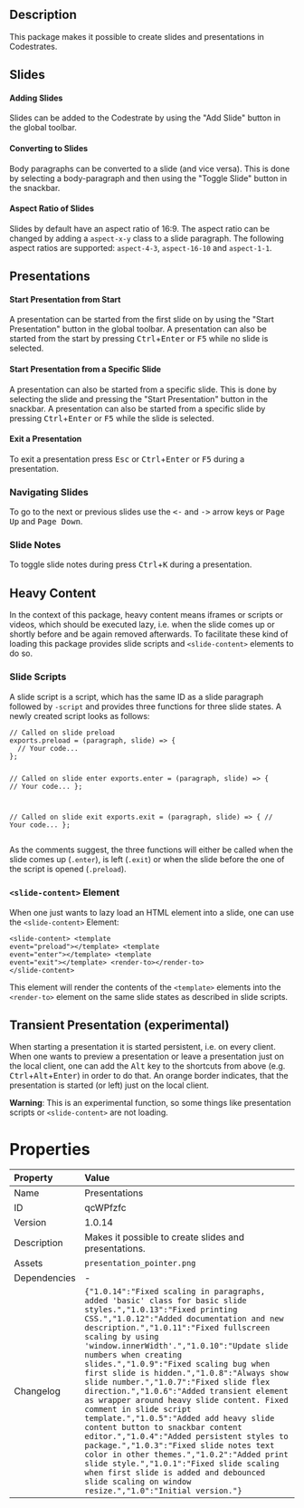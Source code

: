 <h2>Description</h2><p>This package makes it possible to create slides and presentations in Codestrates.</p><h2>Slides</h2><h4>Adding Slides</h4><p>Slides can be added to the Codestrate by using the "Add Slide" button in the global toolbar.</p><h4>Converting to Slides</h4><p>Body paragraphs can be converted to a slide (and vice versa). This is done by selecting a body-paragraph and then using the "Toggle Slide" button in the snackbar.</p><h4>Aspect Ratio of Slides</h4><p>Slides by default have an aspect ratio of 16:9. The aspect ratio can be changed by adding a <code>aspect-x-y</code> class to a slide paragraph. The following aspect ratios are supported: <code>aspect-4-3</code>, <code>aspect-16-10</code> and <code>aspect-1-1</code>.</p><h2>Presentations</h2><h4>Start Presentation from Start</h4><p>A presentation can be started from the first slide on by using the "Start Presentation" button in the global toolbar. A presentation can also be started from the start by pressing <kbd>Ctrl</kbd>+<kbd>Enter</kbd> or <kbd>F5</kbd> while no slide is selected.</p><h4>Start Presentation from a Specific Slide</h4><p>A presentation can also be started from a specific slide. This is done by selecting the slide and pressing the "Start Presentation" button in the snackbar. A presentation can also be started from a specific slide by pressing <kbd>Ctrl</kbd>+<kbd>Enter</kbd> or <kbd>F5</kbd> while the slide is selected.</p><h4>Exit a Presentation</h4><p>To exit a presentation press <kbd>Esc</kbd> or <kbd>Ctrl</kbd>+<kbd>Enter</kbd> or <kbd>F5</kbd> during a presentation.</p><h3>Navigating Slides</h3><p>To go to the next or previous slides use the <kbd>&lt;-</kbd> and <kbd>-&gt;</kbd> arrow keys or <kbd>Page Up</kbd> and <kbd>Page Down</kbd>.</p><h3>Slide Notes</h3><p>To toggle slide notes during press <kbd>Ctrl</kbd>+<kbd>K</kbd> during a presentation.</p><h2>Heavy Content</h2><p>In the context of this package, heavy content means iframes or scripts or videos, which should be executed lazy, i.e. when the slide comes up or shortly before and be again removed afterwards. To facilitate these kind of loading this package provides slide scripts and <code>&lt;slide-content&gt;</code> elements to do so.</p><h3>Slide Scripts</h3><p>A slide script is a script, which has the same ID as a slide paragraph followed by <code>-script</code> and provides three functions for three slide states. A newly created script looks as follows:</p><pre><code>// Called on slide preload
exports.preload = (paragraph, slide) =&gt; {
  // Your code...
};

// Called on slide enter
exports.enter = (paragraph, slide) =&gt; {
  // Your code...
};


// Called on slide exit
exports.exit = (paragraph, slide) =&gt; {
  // Your code...
};</code></pre><p>As the comments suggest, the three functions will either be called when the slide comes up (<code>.enter</code>), is left (<code>.exit</code>) or when the slide before the one of the script is opened (<code>.preload</code>).</p><h3><code>&lt;slide-content&gt;</code> Element</h3><p>When one just wants to lazy load an HTML element into a slide, one can use the <code>&lt;slide-content&gt;</code> Element:</p><pre><code>&lt;slide-content&gt;
  &lt;template event="preload"&gt;&lt;/template&gt;
  &lt;template event="enter"&gt;&lt;/template&gt;
  &lt;template event="exit"&gt;&lt;/template&gt;
  &lt;render-to&gt;&lt;/render-to&gt;
&lt;/slide-content&gt;</code></pre><p>This element will render the contents of the <code>&lt;template&gt;</code> elements into the <code>&lt;render-to&gt;</code> element on the same slide states as described in slide scripts.</p><h2>Transient Presentation (experimental)</h2><p>When starting a presentation it is started persistent, i.e. on every client. When one wants to preview a presentation or leave a presentation just on the local client, one can add the <kbd>Alt</kbd> key to the shortcuts from above (e.g. <kbd>Ctrl</kbd>+<kbd>Alt</kbd>+<kbd>Enter</kbd>) in order to do that. An orange border indicates, that the presentation is started (or left) just on the local client.</p><p><b>Warning</b>: This is an experimental function, so some things like presentation scripts or <code>&lt;slide-content&gt;</code> are not loading.</p>

# Properties

| Property | Value |
| :--- | :--- |
| Name | Presentations |
| ID | qcWPfzfc |
| Version | 1.0.14 |
| Description | Makes it possible to create slides and presentations. |
| Assets | `presentation_pointer.png` |
| Dependencies | - |
| Changelog | `{"1.0.14":"Fixed scaling in paragraphs, added 'basic' class for basic slide styles.","1.0.13":"Fixed printing CSS.","1.0.12":"Added documentation and new description.","1.0.11":"Fixed fullscreen scaling by using 'window.innerWidth'.","1.0.10":"Update slide numbers when creating slides.","1.0.9":"Fixed scaling bug when first slide is hidden.","1.0.8":"Always show slide number.","1.0.7":"Fixed slide flex direction.","1.0.6":"Added transient element as wrapper around heavy slide content. Fixed comment in slide script template.","1.0.5":"Added add heavy slide content button to snackbar content editor.","1.0.4":"Added persistent styles to package.","1.0.3":"Fixed slide notes text color in other themes.","1.0.2":"Added print slide style.","1.0.1":"Fixed slide scaling when first slide is added and debounced slide scaling on window resize.","1.0":"Initial version."}` |